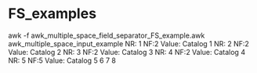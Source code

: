 # FS_examples

awk -f awk_multiple_space_field_separator_FS_example.awk  awk_multiple_space_input_example
NR: 1 NF:2 Value: Catalog 1
NR: 2 NF:2 Value: Catalog  2
NR: 3 NF:2 Value: Catalog   3
NR: 4 NF:2 Value: Catalog    4
NR: 5 NF:5 Value: Catalog 5    6    7    8
